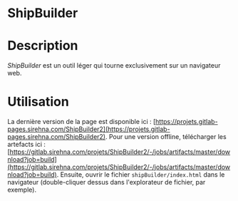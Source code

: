 # ShipBuilder

# Description

_ShipBuilder_ est un outil léger qui tourne exclusivement sur un navigateur web.

# Utilisation

La dernière version de la page est disponible ici : [https://projets.gitlab-pages.sirehna.com/ShipBuilder2](https://projets.gitlab-pages.sirehna.com/ShipBuilder2).
Pour une version offline, télécharger les artefacts ici : [https://gitlab.sirehna.com/projets/ShipBuilder2/-/jobs/artifacts/master/download?job=build](https://gitlab.sirehna.com/projets/ShipBuilder2/-/jobs/artifacts/master/download?job=build).
Ensuite, ouvrir le fichier `shipBuilder/index.html` dans le navigateur (double-cliquer dessus dans l'explorateur de fichier, par exemple).
